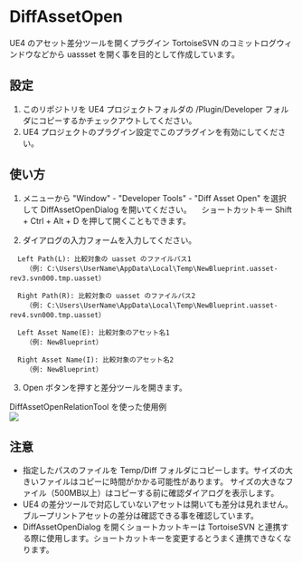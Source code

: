 # DiffAssetOpen
UE4 のアセット差分ツールを開くプラグイン
TortoiseSVN のコミットログウィンドウなどから uassset を開く事を目的として作成しています。

## 設定
1. このリポジトリを UE4 プロジェクトフォルダの /Plugin/Developer フォルダにコピーするかチェックアウトしてください。
2. UE4 プロジェクトのプラグイン設定でこのプラグインを有効にしてください。

## 使い方
1. メニューから "Window" - "Developer Tools" - "Diff Asset Open" を選択して DiffAssetOpenDialog を開いてください。
　ショートカットキー Shift + Ctrl + Alt + D を押して開くこともできます。

2. ダイアログの入力フォームを入力してください。
```
  Left Path(L): 比較対象の uasset のファイルパス1
    （例: C:\Users\UserName\AppData\Local\Temp\NewBlueprint.uasset-rev3.svn000.tmp.uasset）

  Right Path(R): 比較対象の uasset のファイルパス2
    （例: C:\Users\UserName\AppData\Local\Temp\NewBlueprint.uasset-rev4.svn000.tmp.uasset）

  Left Asset Name(E): 比較対象のアセット名1
    （例: NewBlueprint）

  Right Asset Name(I): 比較対象のアセット名2
    （例: NewBlueprint）
```

3. Open ボタンを押すと差分ツールを開きます。

DiffAssetOpenRelationTool を使った使用例<br>
[![](https://img.youtube.com/vi/PoC-79Rl0C0/0.jpg)](https://www.youtube.com/watch?v=PoC-79Rl0C0)

## 注意
- 指定したパスのファイルを Temp/Diff フォルダにコピーします。サイズの大きいファイルはコピーに時間がかかる可能性があります。
サイズの大きなファイル（500MB以上）はコピーする前に確認ダイアログを表示します。
- UE4 の差分ツールで対応していないアセットは開いても差分は見れません。ブループリントアセットの差分は確認できる事を確認しています。
- DiffAssetOpenDialog を開くショートカットキーは TortoiseSVN と連携する際に使用します。ショートカットキーを変更するとうまく連携できなくなります。
